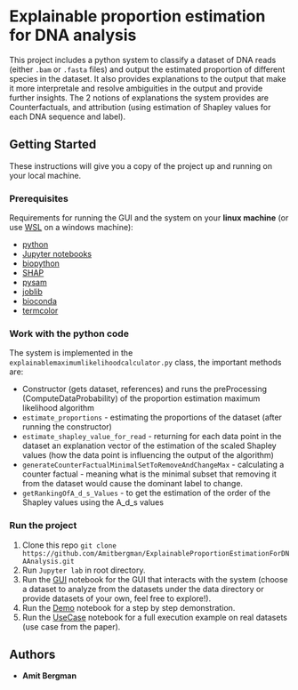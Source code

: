 # Explainable proportion estimation for DNA analysis

This project includes a python system to classify a dataset of DNA reads (either ``.bam`` or ``.fasta`` files) and output the estimated proportion of different species in the dataset.
It also provides explanations to the output that make it more interpretale and resolve ambiguities in the output and provide further insights.
The 2 notions of explanations the system provides are Counterfactuals, and attribution (using estimation of Shapley values for each DNA sequence and label).

## Getting Started

These instructions will give you a copy of the project up and running on your local machine.

### Prerequisites

Requirements for running the GUI and the system on your **linux machine** (or use [WSL](https://docs.microsoft.com/en-us/windows/wsl/install) on a windows machine): 
- [python](https://www.python.org/)
- [Jupyter notebooks](https://jupyter.org/)
- [biopython](https://biopython.org/)
- [SHAP](https://shap.readthedocs.io/en/latest/index.html)
- [pysam](https://pysam.readthedocs.io/en/latest/api.html)
- [joblib](https://joblib.readthedocs.io/en/latest/)
- [bioconda](https://bioconda.github.io/)
- [termcolor](https://anaconda.org/conda-forge/termcolor)

### Work with the python code
The system is implemented in the ``explainablemaximumlikelihoodcalculator.py`` class, the important methods are:
- Constructor (gets dataset, references) and runs the preProcessing (ComputeDataProbability) of the proportion estimation maximum likelihood algorithm
- ``estimate_proportions`` - estimating the proportions of the dataset (after running the constructor)
- ``estimate_shapley_value_for_read`` - returning for each data point in the dataset an explanation vector of the estimation of the scaled Shapley values (how the data point is influencing the output of the algorithm)
- ``generateCounterFactualMinimalSetToRemoveAndChangeMax`` - calculating a counter factual - meaning what is the minimal subset that removing it from the dataset would cause the dominant label to change.
- ``getRankingOfA_d_s_Values`` - to get the estimation of the order of the Shapley values using the A_d_s values 


### Run the project

1. Clone this repo ``git clone https://github.com/Amitbergman/ExplainableProportionEstimationForDNAAnalysis.git``
2. Run ``Jupyter lab`` in root directory.
3. Run the [GUI](/GUI.ipynb) notebook for the GUI that interacts with the system (choose a dataset to analyze from the datasets under the data directory or provide datasets of your own, feel free to explore!).
4. Run the [Demo](/Demo.ipynb) notebook for a step by step demonstration.
5. Run the [UseCase](/UseCaseRealData.ipynb) notebook for a full execution example on real datasets (use case from the paper). 

## Authors
  - **Amit Bergman**
